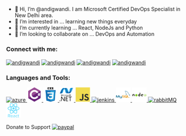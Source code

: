 - 👋 Hi, I’m @andigwandi.  I am Microsoft Certified DevOps Specialist in New Delhi area. 
- 👀 I’m interested in ... learning new things everyday
- 🌱 I’m currently learning ... React, NodeJs and Python
- 💞️ I’m looking to collaborate on ... DevOps and Automation

<!---
andigwandi/andigwandi is a ✨ special ✨ repository because its `README.md` (this file) appears on your GitHub profile.
You can click the Preview link to take a look at your changes.
--->

<h3 align="left">Connect with me:</h3>
<p align="left">
<a href="https://dev.to/andigwandi" target="blank"><img align="center" src="https://cdn.jsdelivr.net/npm/simple-icons@3.0.1/icons/dev-dot-to.svg" alt="andigwandi" height="30" width="40" /></a>
<a href="https://twitter.com/andigwandi" target="blank"><img align="center" src="https://cdn.jsdelivr.net/npm/simple-icons@3.0.1/icons/twitter.svg" alt="andigwandi" height="30" width="40" /></a>
<a href="https://linkedin.com/in/andigwandi" target="blank"><img align="center" src="https://cdn.jsdelivr.net/npm/simple-icons@3.0.1/icons/linkedin.svg" alt="andigwandi" height="30" width="40" /></a>
<a href="https://instagram.com/andigwandi" target="blank"><img align="center" src="https://cdn.jsdelivr.net/npm/simple-icons@3.0.1/icons/instagram.svg" alt="andigwandi" height="30" width="40" /></a>
</p>

<h3 align="left">Languages and Tools:</h3>
<p align="left"> <a href="https://azure.microsoft.com/en-in/" target="_blank"> <img src="https://www.vectorlogo.zone/logos/microsoft_azure/microsoft_azure-icon.svg" alt="azure" width="40" height="40"/> </a> <a href="https://www.w3schools.com/cs/" target="_blank"> <img src="https://raw.githubusercontent.com/devicons/devicon/master/icons/csharp/csharp-original.svg" alt="csharp" width="40" height="40"/> </a> <a href="https://www.w3schools.com/css/" target="_blank"> <img src="https://raw.githubusercontent.com/devicons/devicon/master/icons/css3/css3-original-wordmark.svg" alt="css3" width="40" height="40"/> </a> <a href="https://dotnet.microsoft.com/" target="_blank"> <img src="https://raw.githubusercontent.com/devicons/devicon/master/icons/dot-net/dot-net-original-wordmark.svg" alt="dotnet" width="40" height="40"/> </a> <a href="https://developer.mozilla.org/en-US/docs/Web/JavaScript" target="_blank"> <img src="https://raw.githubusercontent.com/devicons/devicon/master/icons/javascript/javascript-original.svg" alt="javascript" width="40" height="40"/> </a> <a href="https://www.jenkins.io" target="_blank"> <img src="https://www.vectorlogo.zone/logos/jenkins/jenkins-icon.svg" alt="jenkins" width="40" height="40"/> </a> <a href="https://www.mysql.com/" target="_blank"> <img src="https://raw.githubusercontent.com/devicons/devicon/master/icons/mysql/mysql-original-wordmark.svg" alt="mysql" width="40" height="40"/> </a> <a href="https://nodejs.org" target="_blank"> <img src="https://raw.githubusercontent.com/devicons/devicon/master/icons/nodejs/nodejs-original-wordmark.svg" alt="nodejs" width="40" height="40"/> </a> <a href="https://www.rabbitmq.com" target="_blank"> <img src="https://www.vectorlogo.zone/logos/rabbitmq/rabbitmq-icon.svg" alt="rabbitMQ" width="40" height="40"/> </a> <a href="https://reactjs.org/" target="_blank"> <img src="https://raw.githubusercontent.com/devicons/devicon/master/icons/react/react-original-wordmark.svg" alt="react" width="40" height="40"/> </a> </p>





Donate to Support
[![paypal](https://www.paypalobjects.com/en_US/i/btn/btn_donateCC_LG.gif)](https://www.paypal.com/donate?business=8GRY5NKVAMDU8&no_recurring=0&currency_code=USD)
